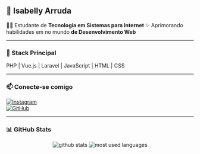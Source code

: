 ## **🩷  Isabelly Arruda**  

👩‍💻 Estudante de **Tecnologia em Sistemas para Internet** 
✨ Aprimorando habilidades em no mundo **de Desenvolvimento Web**

---
### **🚀 Stack Principal**  
PHP | Vue.js | Laravel | JavaScript | HTML | CSS  

---
### **📫 Conecte-se comigo**  
[![Instagram](https://img.shields.io/badge/-Instagram-%23E4405F?style=flat-square&logo=instagram&logoColor=white)](https://www.instagram.com/isabellyarruda/)  
[![GitHub](https://img.shields.io/badge/-GitHub-%23E4405F?style=flat-square&logo=github&logoColor=white)](https://github.com/IsabellyArrudaa)  

---
### 📊 GitHub Stats

<p align="center">
  <img src="https://github-readme-stats.vercel.app/api?username=IsabellyArrudaa&show_icons=true&theme=tokyonight&locale=pt-br" alt="github stats" />
  <img src="https://github-readme-stats.vercel.app/api/top-langs/?username=IsabellyArrudaa&layout=compact&theme=tokyonight&locale=pt-br" alt="most used languages" />
</p>

